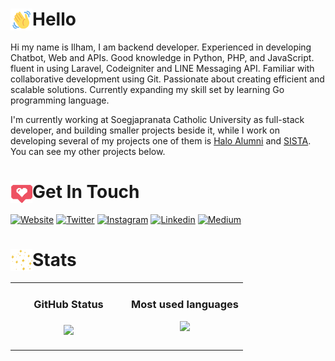 # Hello <img align="left" alt="GIF" height="35px" width="35px" src="./wave-hello.gif" />
Hi my name is Ilham, I am backend developer.
Experienced in developing Chatbot, Web and APIs. Good knowledge in Python, PHP, and JavaScript. fluent in using Laravel, Codeigniter and LINE Messaging API. Familiar with collaborative development using Git. Passionate about creating efficient and scalable solutions. Currently expanding my skill set by learning Go programming language.

I'm currently working at Soegjapranata Catholic University as full-stack developer, and building smaller projects beside it, while I work on developing several of my projects one of them is [Halo Alumni][hani] and [SISTA][sista]. You can see my other projects below.

# Get In Touch <img align="left" alt="GIF" height="35px" width="35px" src="./love.gif" />

[![Website](https://img.shields.io/badge/website-ilhamriski-037de9.svg?style=for-the-badge&logo=WindowsTerminal&logoWidth=20)][website]
[![Twitter](https://img.shields.io/badge/twitter-@ilhamrisky-037de9.svg?style=for-the-badge&logo=twitter&logoWidth=20)][twitter]
[![Instagram](https://img.shields.io/badge/instagram-@ilhamriski-e903d7.svg?style=for-the-badge&logo=instagram&logoWidth=20)][instagram]
[![Linkedin](https://img.shields.io/badge/linkedin-ilhamriski-1488f0.svg?style=for-the-badge&logo=linkedin&logoWidth=20)][linkedin]
[![Medium](https://img.shields.io/badge/medium-@ilhamrisky21-383838.svg?style=for-the-badge&logo=medium&logoWidth=20)][medium]

# Stats <img align="left" alt="GIF" height="35px" width="35px" src="./stars-twinkle.gif" />

<table>
   <td width="50%" valign="top">
    <h3 align="center"> GitHub Status<h3>
    <p align="center">
      <img src="https://github-readme-stats-git-masterrstaa-rickstaa.vercel.app/api?username=IlhamriSKY&theme=tokyonight&column=7&no-frame=true" />
    </p>
   </td>
   <td width="50%" valign="top">
    <h3 align="center"> Most used languages</h3>
     <p align="center">
      <img src="https://github-readme-stats-git-masterrstaa-rickstaa.vercel.app/api/top-langs?username=IlhamriSKY&show_icons=true&layout=compact&theme=tokyonight&count_private=truecount_private=true"/>
     </p>
  </td>
</table>

<!-- ![Starts](https://github-readme-activity-graph.cyclic.app/graph?username=IlhamriSKY&theme=react-dark&bg_color=20232a&hide_border=true) -->

[banner]: https://raw.githubusercontent.com/IlhamriSKY/IlhamriSKY/master/headergif.gif
[footer]: https://raw.githubusercontent.com/IlhamriSKY/IlhamriSKY/master/footer.png
[website]: https://ilhamriski.works
[linkedin]: https://www.linkedin.com/in/ilhamriski/
[instagram]: https://www.instagram.com/ilhamriski/
[twitter]: https://twitter.com/ilhamrisky
[vanika]: https://www.unika.ac.id/blog/2018/07/13/virtual-assistant-vanika/
[hani]: https://hani.unika.ac.id/
[sista]: https://github.com/Pinternship/Sista
[medium]: https://medium.com/@ilhamrisky21

